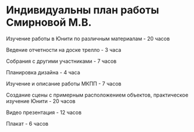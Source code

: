 # Индивидуальны план работы Смирновой М.В.

Изучение работы в Юнити по различным материалам - 20 часов  
  
Ведение отчетности на доске трелло - 3 часа  
  
Собрания с другими участниками - 7 часов  
  
Планировка дизайна - 4 часа  
  
Изучение и описание работы МКПП - 7 часов  
  
Создание сцены с примерным расположением объектов, практическое изучение Юнити - 20 часов  
  
Видео презентация - 12 часов  
  
Плакат - 6 часов  
